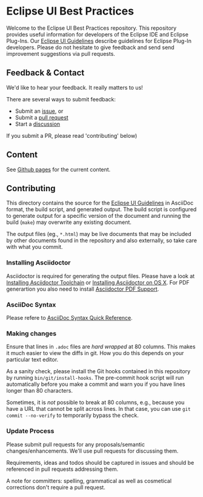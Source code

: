Eclipse UI Best Practices
=========================

Welcome to the Eclipse UI Best Practices repository. 
This repository provides useful information for developers of the Eclipse IDE and Eclipse Plug-Ins.
Our [Eclipse UI Guidelines](eclipse_ui_guidelines.adoc) describe guidelines for  Eclipse Plug-In developers. 
Please do not hesitate to give feedback and send send improvement suggestions via pull requests.



Feedback & Contact
------------------

We'd like to hear your feedback. It really matters to us! 

There are several ways to submit feedback:
* Submit an [issue](https://github.com/eclipse-platform/ui-best-practices/issues), or
* Submit a [pull request](https://github.com/eclipse-platform/ui-best-practices/pulls) 
* Start a [discussion](https://github.com/eclipse-platform/ui-best-practices/discussions)

If you submit a PR, please read 'contributing' below)

Content
-------

See [Github pages](https://eclipse-platform.github.io/ui-best-practices/) for the current content.

Contributing
------------

This directory contains the source for the [Eclipse UI Guidelines](eclipse_ui_guidelines.adoc)
in AsciiDoc format, the build script, and generated output. The build script is
configured to generate output for a specific version of the document and running
the build (`make`) may overwrite any existing document.

The output files (eg., `*.html`) may be live documents that may be included by
other documents found in the repository and also externally, so take care with
what you commit.

### Installing Asciidoctor
Asciidoctor is required for generating the output files. Please have a look at
[Installing Asciidoctor Toolchain](http://asciidoctor.org/docs/install-toolchain/)
or [Installing Asciidoctor on OS X](http://asciidoctor.org/docs/install-asciidoctor-osx/).
For PDF generartion you also need to install
[Asciidoctor PDF Support](http://asciidoctor.org/docs/convert-asciidoc-to-pdf/).

### AsciiDoc Syntax
Please refere to 
[AsciiDoc Syntax Quick Reference](http://asciidoctor.org/docs/asciidoc-syntax-quick-reference/).

### Making changes
Ensure that lines in `.adoc` files are *hard wrapped* at 80 columns. This makes it
much easier to view the diffs in git. How you do this depends on your particular
text editor.

As a sanity check, please install the Git hooks contained in this repository
by running `bin/git/install-hooks`. The pre-commit hook script will run 
automatically before you make a commit and warn you if you have lines longer 
than 80 characters.

Sometimes, it is *not* possible to break at 80 columns, e.g., because you have a
URL that cannot be split across lines. In that case, you can use `git commit
--no-verify` to temporarily bypass the check.

### Update Process
Please submit pull requests for any proposals/semantic changes/enhancements.
We'll use pull requests for discussing them.

Requirements, ideas and todos should be captured in issues and should be referenced
in pull requests addressing them.

A note for committers: spelling, grammatical as well as cosmetical corrections
don't require a pull request.
